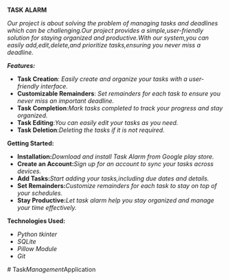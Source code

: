 **TASK ALARM**

_Our project is about solving the problem of managing tasks and deadlines which can be challenging.Our project provides a simple,user-friendly solution for staying organized and productive.With our system,you can easily add,edit,delete,and prioritize tasks,ensuring you never miss a deadline._

***Features:***

-  __Task Creation__: _Easily create and organize your tasks with a user-friendly interface._
-  __Customizable Remainders__: _Set remainders for each task to ensure you never miss an important deadline._ 
-  __Task Completion__:_Mark tasks completed to track your progress and stay organized._ 
- __Task Editing__:_You can easily edit your tasks as you need._ 
- __Task Deletion__:_Deleting the tasks if it is not required._ 


**Getting Started:**

- **Installation:**_Download and install Task Alarm from Google play store._
- **Create an Account:**_Sign up for an account to sync your tasks across devices._
- **Add Tasks:**_Start adding your tasks,including due dates and details._
- **Set Remainders:**_Customize remainders for each task to stay on top of your schedules._
- **Stay Productive:**_Let task alarm help you stay organized and manage your time effectively._

**Technologies Used:**

- _Python tkinter_
- _SQLite_
- _Pillow Module_
- _Git_

#   T a s k _ M a n a g e m e n t _ A p p l i c a t i o n 
 
 

